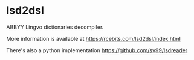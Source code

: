 lsd2dsl
=======

ABBYY Lingvo dictionaries decompiler.

More information is available at https://rcebits.com/lsd2dsl/index.html

There's also a python implementation https://github.com/sv99/lsdreader
